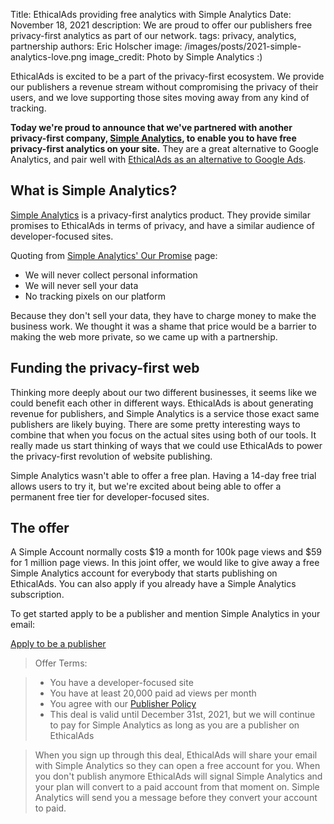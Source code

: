 Title: EthicalAds providing free analytics with Simple Analytics
Date: November 18, 2021
description: We are proud to offer our publishers free privacy-first analytics as part of our network.
tags: privacy, analytics, partnership
authors: Eric Holscher
image: /images/posts/2021-simple-analytics-love.png
image_credit: Photo by Simple Analytics :)

EthicalAds is excited to be a part of the privacy-first ecosystem.
We provide our publishers a revenue stream without compromising the privacy of their users,
and we love supporting those sites moving away from any kind of tracking.

**Today we're proud to announce that we've partnered with another privacy-first company,
[Simple Analytics](https://simpleanalytics.com/?ref=ethicalads-blog),
to enable you to have free privacy-first analytics on your site.**
They are a great alternative to Google Analytics,
and pair well with [EthicalAds as an alternative to Google Ads](https://www.ethicalads.io/alternative-to-google-ads/).

## What is Simple Analytics?

[Simple Analytics](https://simpleanalytics.com/?ref=ethicalads-blog) is a privacy-first analytics product.
They provide similar promises to EthicalAds in terms of privacy,
and have a similar audience of developer-focused sites. 

Quoting from [Simple Analytics' Our Promise](https://simpleanalytics.com/our-promise) page:

* We will never collect personal information
* We will never sell your data
* No tracking pixels on our platform

Because they don't sell your data,
they have to charge money to make the business work.
We thought it was a shame that price would be a barrier to making the web more private,
so we came up with a partnership.

## Funding the privacy-first web

Thinking more deeply about our two different businesses, 
it seems like we could benefit each other in different ways. 
EthicalAds is about generating revenue for publishers, and Simple Analytics is a service those exact same publishers are likely buying. 
There are some pretty interesting ways to combine that when you focus on the actual sites using both of our tools. 
It really made us start thinking of ways that we could use EthicalAds to power the privacy-first revolution of website publishing.

Simple Analytics wasn't able to offer a free plan.
Having a 14-day free trial allows users to try it,
but we're excited about being able to offer a permanent free tier for developer-focused sites. 

## The offer

A Simple Account normally costs $19 a month for 100k page views and $59 for 1 million page views.
In this joint offer,
we would like to give away a free Simple Analytics account for everybody that starts publishing on EthicalAds.
You can also apply if you already have a Simple Analytics subscription.

To get started apply to be a publisher and mention Simple Analytics in your email:

<a href="https://www.ethicalads.io/publishers/#inbound-form" class="btn btn-primary lift mr-0 mr-sm-5 mb-2" data-aos="fade-left" data-aos-delay="200">
  Apply to be a publisher
</a>

> Offer Terms:

> * You have a developer-focused site
> * You have at least 20,000 paid ad views per month
> * You agree with our [Publisher Policy](https://www.ethicalads.io/publisher-policy/)
> * This deal is valid until December 31st, 2021, but we will continue to pay for Simple Analytics as long as you are a publisher on EthicalAds

> When you sign up through this deal,
> EthicalAds will share your email with Simple Analytics so they can open a free account for you.
> When you don't publish anymore EthicalAds will signal Simple Analytics and your plan will convert to a paid account from that moment on.
> Simple Analytics will send you a message before they convert your account to paid.
